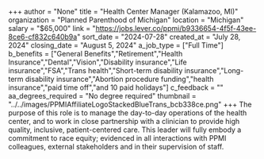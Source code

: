 +++
author = "None"
title = "Health Center Manager (Kalamazoo, MI)"
organization = "Planned Parenthood of Michigan"
location = "Michigan"
salary = "$65,000"
link = "https://jobs.lever.co/ppmi/b9336654-4f5f-43ee-8ce6-cf832c640b9a"
sort_date = "2024-07-28"
created_at = "July 28, 2024"
closing_date = "August 5, 2024"
a_job_type = ["Full Time"]
b_benefits = ["General Benefits","Retirement","Health Insurance","Dental","Vision","Disability insurance","Life insurance","FSA","Trans health","Short-term disability insurance","Long-term disability insurance","Abortion procedure funding","health insurance","paid time off","and 10 paid holidays"]
c_feedback = ""
aa_degrees_required = "No degree required"
thumbnail = "../../images/PPMIAffiliateLogoStackedBlueTrans_bcb338ce.png"
+++
The purpose of this role is to manage the day-to-day operations of the health center, and to work in close partnership with a clinician to provide high quality, inclusive, patient-centered care. This leader will fully embody a commitment to race equity; evidenced in all interactions with PPMI colleagues, external stakeholders and in their supervision of staff.